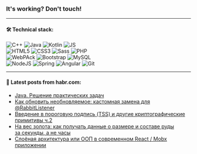 ### It's working? Don't touch!

---

#### 🛠️ Technical stack:

![C++](https://img.shields.io/badge/C++-informational?logo=c%2B%2B&style=flat&logoColor=white&color=9C033A)
![Java](https://img.shields.io/badge/Java-informational?logo=java&style=flat&logoColor=white&color=007396)
![Kotlin](https://img.shields.io/badge/Kotlin-informational?logo=Kotlin&style=flat&logoColor=white&color=0095D5)
![JS](https://img.shields.io/badge/JS-informational?logo=javaScript&style=flat&logoColor=black&color=F7Df1E) <br>
![HTML5](https://img.shields.io/badge/HTML5-informational?logo=html5&style=flat&logoColor=white&color=E34F26)
![CSS3](https://img.shields.io/badge/CSS3-informational?logo=css3&style=flat&logoColor=white&color=157286)
![Sass](https://img.shields.io/badge/Saas-informational?logo=sass&style=flat&logoColor=white&color=hotpink)
![PHP](https://img.shields.io/badge/PHP-informational?logo=php&style=flat&logoColor=white&color=777BB4) <br>
![WebPAck](https://img.shields.io/badge/WebPack-informational?logo=webPack&style=flat&logoColor=white&color=FF6F00)
![Bootstrap](https://img.shields.io/badge/Bootstrap-informational?logo=Bootstrap&style=flat&logoColor=white&color=7952B3)
![MySQL](https://img.shields.io/badge/MySQL-informational?logo=MySQL&style=flat&logoColor=white&color=00f) <br>
![NodeJS](https://img.shields.io/badge/NodeJS-informational?logo=node.js&style=flat&logoColor=white&color=43853D)
![Spring](https://img.shields.io/badge/Spring-informational?logo=Spring&style=flat&logoColor=white&color=0A9EDC)
![Angular](https://img.shields.io/badge/Vue-informational?logo=vue.js&style=flat&logoColor=white&color=red)
![Git](https://img.shields.io/badge/Git-informational?logo=git&style=flat&logoColor=white&color=darkorange)

___

#### 💬 Latest posts from habr.com:

<!-- BLOG-POST-LIST:START -->
- [Java. Решение практических задач](https://habr.com/ru/post/670218/?utm_source=habrahabr&utm_medium=rss&utm_campaign=670218)
- [Как обновить необновляемое: кастомная замена для @RabbitListener](https://habr.com/ru/post/670058/?utm_source=habrahabr&utm_medium=rss&utm_campaign=670058)
- [Введение в пороговую подпись &lpar;TSS&rpar; и другие криптографические примитивы ч.2](https://habr.com/ru/post/670146/?utm_source=habrahabr&utm_medium=rss&utm_campaign=670146)
- [На вес золота: как получать данные о размере и составе руды за секунды, а не часы](https://habr.com/ru/post/670132/?utm_source=habrahabr&utm_medium=rss&utm_campaign=670132)
- [Cлоёная архитектура или ООП в современном React / Mobx приложении](https://habr.com/ru/post/669696/?utm_source=habrahabr&utm_medium=rss&utm_campaign=669696)
<!-- BLOG-POST-LIST:END -->
